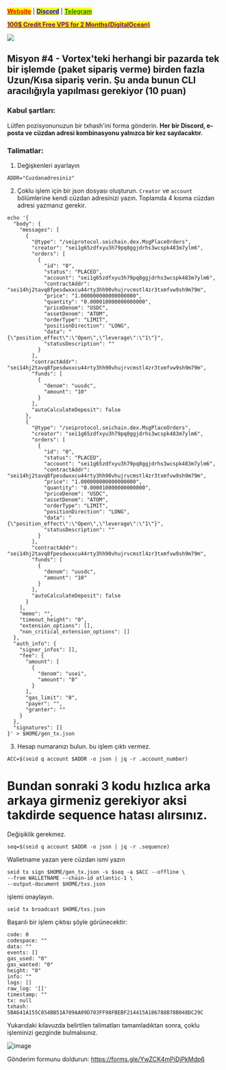 &#x20;                                                       [<mark style="color:red;">**Website**</mark>](https://nodeist.net/) | [<mark style="color:blue;">**Discord**</mark>](https://discord.gg/ypx7mJ6Zzb) | [<mark style="color:green;">**Telegram**</mark>](https://t.me/noodeist)

&#x20;                                     [<mark style="color:purple;">**100$ Credit Free VPS for 2 Months(DigitalOcean)**</mark>](https://www.digitalocean.com/?refcode=410c988c8b3e&utm_campaign=Referral_Invite&utm_medium=Referral_Program&utm_source=badge)

![](https://i.hizliresim.com/gsu0zju.png)


## Misyon #4 - Vortex'teki herhangi bir pazarda tek bir işlemde (paket sipariş verme) birden fazla Uzun/Kısa sipariş verin. Şu anda bunun CLI aracılığıyla yapılması gerekiyor (10 puan)

### Kabul şartları:
Lütfen pozisyonunuzun bir txhash'ini forma gönderin. **Her bir Discord, e-posta ve cüzdan adresi kombinasyonu yalnızca bir kez sayılacaktır.**

### Talimatlar:
1. Değişkenleri ayarlayın 
```
ADDR="Cuzdanadresiniz"
```

2. Çoklu işlem için bir json dosyası oluşturun.
`Creator` ve `account` bölümlerine kendi cüzdan adresinizi yazın. Toplamda 4 kısıma cüzdan adresi yazmanız gerekir.
```
echo '{
  "body": {
    "messages": [
      {
        "@type": "/seiprotocol.seichain.dex.MsgPlaceOrders",
        "creator": "sei1g65zdfxyu3h79pq8ggjdrhs3wcspk483m7ylm6",
        "orders": [
          {
            "id": "0",
            "status": "PLACED",
            "account": "sei1g65zdfxyu3h79pq8ggjdrhs3wcspk483m7ylm6",
            "contractAddr": "sei14hj2tavq8fpesdwxxcu44rty3hh90vhujrvcmstl4zr3txmfvw9sh9m79m",
            "price": "1.000000000000000000",
            "quantity": "0.000010000000000000",
            "priceDenom": "USDC",
            "assetDenom": "ATOM",
            "orderType": "LIMIT",
            "positionDirection": "LONG",
            "data": "{\"position_effect\":\"Open\",\"leverage\":\"1\"}",
            "statusDescription": ""
          }
        ],
        "contractAddr": "sei14hj2tavq8fpesdwxxcu44rty3hh90vhujrvcmstl4zr3txmfvw9sh9m79m",
        "funds": [
          {
            "denom": "uusdc",
            "amount": "10"
          }
        ],
        "autoCalculateDeposit": false
      },
      {
        "@type": "/seiprotocol.seichain.dex.MsgPlaceOrders",
        "creator": "sei1g65zdfxyu3h79pq8ggjdrhs3wcspk483m7ylm6",
        "orders": [
          {
            "id": "0",
            "status": "PLACED",
            "account": "sei1g65zdfxyu3h79pq8ggjdrhs3wcspk483m7ylm6",
            "contractAddr": "sei14hj2tavq8fpesdwxxcu44rty3hh90vhujrvcmstl4zr3txmfvw9sh9m79m",
            "price": "1.000000000000000000",
            "quantity": "0.000010000000000000",
            "priceDenom": "USDC",
            "assetDenom": "ATOM",
            "orderType": "LIMIT",
            "positionDirection": "LONG",
            "data": "{\"position_effect\":\"Open\",\"leverage\":\"1\"}",
            "statusDescription": ""
          }
        ],
        "contractAddr": "sei14hj2tavq8fpesdwxxcu44rty3hh90vhujrvcmstl4zr3txmfvw9sh9m79m",
        "funds": [
          {
            "denom": "uusdc",
            "amount": "10"
          }
        ],
        "autoCalculateDeposit": false
      }
    ],
    "memo": "",
    "timeout_height": "0",
    "extension_options": [],
    "non_critical_extension_options": []
  },
  "auth_info": {
    "signer_infos": [],
    "fee": {
      "amount": [
        {
          "denom": "usei",
          "amount": "0"
        }
      ],
      "gas_limit": "0",
      "payer": "",
      "granter": ""
    }
  },
  "signatures": []
}' > $HOME/gen_tx.json
```

3. Hesap numaranızı bulun. bu işlem çıktı vermez.
```
ACC=$(seid q account $ADDR -o json | jq -r .account_number)
```

# Bundan sonraki 3 kodu hızlıca arka arkaya girmeniz gerekiyor aksi takdirde sequence hatası alırsınız.

Değişiklik gerekmez.
```
seq=$(seid q account $ADDR -o json | jq -r .sequence)
```

Walletname yazan yere cüzdan ismi yazın 
```
seid tx sign $HOME/gen_tx.json -s $seq -a $ACC --offline \
--from WALLETNAME --chain-id atlantic-1 \
--output-document $HOME/txs.json
```

işlemi onaylayın.
```
seid tx broadcast $HOME/txs.json
```

Başarılı bir işlem çıktısı şöyle görünecektir:
```
code: 0
codespace: ""
data: ""
events: []
gas_used: "0"
gas_wanted: "0"
height: "0"
info: ""
logs: []
raw_log: '[]'
timestamp: ""
tx: null
txhash: 5BA641A155C054BB51A709AA09D703FF98FBEBF214415A186788B78B048DC29C
```

Yukarıdaki kılavuzda belirtilen talimatları tamamladıktan sonra, çoklu işleminizi gezginde bulmalısınız.

![image](https://i.hizliresim.com/pj5ojtl.png)

Gönderim formunu doldurun: https://forms.gle/YwZCK4mPiDjPkMdp6

